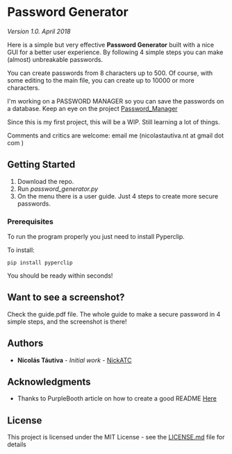 
# Password Generator
*Version 1.0.   April 2018*

Here is a simple but very effective **Password Generator** built with a nice GUI for a better user experience.  By following 4 simple steps you can make (almost) unbreakable passwords.

You can create passwords from 8 characters up to 500.  Of course, with some editing to the main file, you can create up to 10000 or more characters.  

I'm working on a PASSWORD MANAGER so you can save the passwords on a database.  Keep an eye on the project [Password_Manager](https://github.com/NickATC/Password_Manager)

Since this is my first project, this will be a WIP.  Still learning a lot of things.  

Comments and critics are welcome: email me (nicolastautiva.nt      at     gmail dot  com )

## Getting Started

1.  Download the repo.
2.  Run *password_generator.py*
3.  On the menu there is a user guide.  Just 4 steps to create more secure passwords.

### Prerequisites

To run the program properly you just need to install Pyperclip.

To install:
```
pip install pyperclip
```

You should be ready within seconds!

## Want to see a screenshot?
Check the guide.pdf file.  The whole guide to make a secure password in 4 simple steps, and the screenshot is there!


## Authors

* **Nicolás Táutiva** - *Initial work* - [NickATC](https://github.com/NickATC)

## Acknowledgments

* Thanks to PurpleBooth article on how to create a good README [Here](https://gist.githubusercontent.com/PurpleBooth/109311bb0361f32d87a2/raw/824da51d0763e6855c338cc8107b2ff890e7dd43/README-Template.md) 


## License

This project is licensed under the MIT License - see the [LICENSE.md](LICENSE.md) file for details

